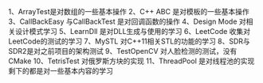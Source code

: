 1、ArrayTest是对数组的一些基本操作
2、C++ ABC 是对模板的一些基本操作
3、CallBackEasy 与CallBackTest 是对回调函数的操作
4、Design Mode 对相关设计模式学习
5、LearnDll 是对DLL生成与使用的学习
6、LeetCode 收集对LeetCode的测试的学习
7、MySTL 对C++11相关STL的功能的学习
8、SDR与SDR2是对之前项目的架构测试
9、TestOpenCV 对人脸检测的测试，没有CMake
10、TetrisTest 对俄罗斯方块的实现
11、ThreadPool 是对线程池的实现
剩下的都是对一些基本内容的学习
